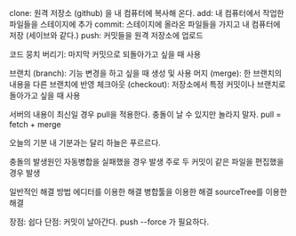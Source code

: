 clone: 원격 저장소 (github) 을 내 컴퓨터에 복사해 온다.
add: 내 컴퓨터에서 작업한 파일들을 스테이지에 추가
commit: 스테이지에 올라온 파일들을 가지고 내 컴퓨터에 저장 (세이브와 같다.)
push: 커밋들을 원격 저장소에 업로드

코드 뭉치 버리기: 마지막 커밋으로 되돌아가고 싶을 때 사용

브랜치 (branch): 기능 변경을 하고 싶을 때 생성 및 사용
머지 (merge): 한 브랜치의 내용을 다른 브랜치에 반영
체크아웃 (checkout): 저장소에서 특정 커밋이나 브랜치로 돌아가고 싶을 때 사용

서버의 내용이 최신일 경우 pull을 적용한다.
충돌이 날 수 있지만 놀라지 말자.
pull = fetch + merge

오늘의 기분 
내 기분과는 달리 하늘은 푸르르다.

충돌의 발생원인
자동병합을 실패했을 경우 발생
주로 두 커밋이 같은 파일을 편집했을 경우 발생

일반적인 해결 방법
에디터를 이용한 해결
병합툴을 이용한 해결
sourceTree를 이용한 해결

장점: 쉽다
단점: 커밋이 날아간다. push --force 가 필요하다.